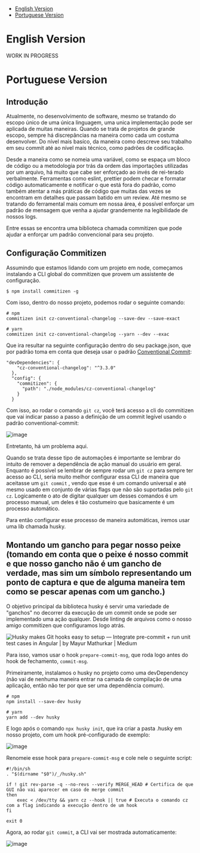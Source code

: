 - [English Version](#english-version)
- [Portuguese Version](#portuguese-version)

# English Version

WORK IN PROGRESS

# Portuguese Version

## Introdução

Atualmente, no desenvolvimento de software, mesmo se tratando do escopo único de uma única linguagem, uma unica implementação pode ser aplicada de muitas maneiras. Quando se trata de projetos de grande escopo, sempre há discrepâncias na maneira como cada um costuma desenvolver. Do nível mais basíco, da maneira como descreve seu trabalho em seu commit até ao nível mais técnico, como padrões de codificação.

Desde a maneira como se nomeia uma variável, como se espaça um bloco de código ou a metodologia por trás da ordem das importações utilizadas por um arquivo, há muito que cabe ser enforçado ao invés de rei-terado verbalmente. Ferramentas como eslint, prettier podem checar e formatar código automaticamente e notificar o que está fora do padrão, como também atentar a más práticas de código que muitas das vezes se encontram em detalhes que passam batido em um review. Até mesmo se tratando do ferramental mais comum em nossa área, é possível enforçar um padrão de mensagem que venha a ajudar grandemente na legibilidade de nossos logs.

Entre essas se encontra uma biblioteca chamada commitizen que pode ajudar a enforçar um padrão convencional para seu projeto.



## Configuração Commitizen

Assumindo que estamos lidando com um projeto em node, começamos instalando a CLI global do commitizen que provem um assistente de configuração.

```
$ npm install commitizen -g
```

Com isso, dentro do nosso projeto, podemos rodar o seguinte comando: 

```
# npm
commitizen init cz-conventional-changelog --save-dev --save-exact

# yarn
commitizen init cz-conventional-changelog --yarn --dev --exac
```

Que ira resultar na seguinte configuração dentro do seu package.json, que por padrão toma em conta que deseja usar o padrão [Conventional Commit](https://www.conventionalcommits.org/en/v1.0.0/):

```
"devDependencies": {
    "cz-conventional-changelog": "^3.3.0"
  },
  "config": {
    "commitizen": {
      "path": "./node_modules/cz-conventional-changelog"
    }
  }
```

Com isso, ao rodar o comando `git cz`, você terá acesso a cli do commitizen que vai indicar passo a passo a definição de um commit legível usando o padrão conventional-commit:

![image](https://github.com/MoisesDuarte/commitizen-semantic-release/assets/47195481/348535a3-4a40-4e86-b5f3-6991612d9acf)


Entretanto, há um problema aqui.

Quando se trata desse tipo de automações é importante se lembrar do intuito de remover a dependência de ação manual do usuário em geral. Enquanto é possível se lembrar de sempre rodar um `git cz` para sempre ter acesso ao CLI, seria muito melhor configurar essa CLI de maneira que aceitasse um `git commit` , vendo que esse é um comando universal e até mesmo usado em conjunto de várias flags que não são suportadas pelo `git cz`. Logicamente o ato de digitar qualquer um desses comandos é um processo manual, um deles é tão costumeiro que basicamente é um processo automático. 

Para então configurar esse processo de maneira automáticas, iremos usar uma lib chamada husky.



## Montando um gancho para pegar nosso peixe (tomando em conta que o peixe é nosso commit e que nosso gancho não é um gancho de verdade, mas sim um símbolo representando um ponto de captura e que de alguma maneira tem como se pescar apenas com um gancho.)

O objetivo principal da biblioteca husky é servir uma variedade de "ganchos" no decorrer da execução de um commit onde se pode ser implementado uma ação qualquer. Desde linting de arquivos como o nosso amigo commitizen que configuramos logo atrás. 

![Husky makes Git hooks easy to setup — Integrate pre-commit + run unit test  cases in Angular | by Mayur Mathurkar | Medium](https://miro.medium.com/v2/resize:fit:758/1*gL0ycLkBrXFttcp68I91pw.png)

Para isso, vamos usar o hook `prepare-commit-msg`, que roda logo antes do hook de fechamento, `commit-msg`.

Primeiramente, instalamos o husky no projeto como uma devDependency (não vai de nenhuma maneira entrar na camada de compilação de uma aplicação, então não ter por que ser uma dependência comum). 

```
# npm
npm install --save-dev husky

# yarn
yarn add --dev husky
```

E logo após o comando `npx husky init`, que ira criar a pasta .husky em nosso projeto, com um hook pré-configurado de exemplo:

![image](https://github.com/MoisesDuarte/commitizen-semantic-release/assets/47195481/70ecf1d5-fe3e-44a6-ad8f-4087c2403230)

Renomeie esse hook para `prepare-commit-msg` e cole nele o seguinte script:

```shell
#!/bin/sh
. "$(dirname "$0")/_/husky.sh"

if ! git rev-parse -q --no-revs --verify MERGE_HEAD # Certifica de que GUI não vai aparecer em caso de merge commit
then
    exec < /dev/tty && yarn cz --hook || true # Executa o comando cz com a flag indicando a execução dentro de um hook
fi

exit 0
```

Agora, ao rodar `git commit`, a CLI vai ser mostrada automaticamente:

![image](https://github.com/MoisesDuarte/commitizen-semantic-release/assets/47195481/90f88f71-4ecc-4a01-896f-8ed1d7e1087c)
